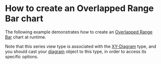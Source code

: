 # How to create an Overlapped Range Bar chart


<p>The following example demonstrates how to create an <a href="http://devexpress.com/Help/Content.aspx?help=XtraCharts&document=CustomDocument2983.htm">Overlapped Range Bar</a> chart at runtime.</p><p>Note that this series view type is associated with the <a href="http://devexpress.com/Help/Content.aspx?help=XtraCharts&document=CustomDocument5908.htm">XY-Diagram</a> type, and you should cast your <a href="http://devexpress.com/Help/Content.aspx?help=XtraCharts&document=CustomDocument6017.htm">diagram</a> object to this type, in order to access its specific options.</p>

<br/>


